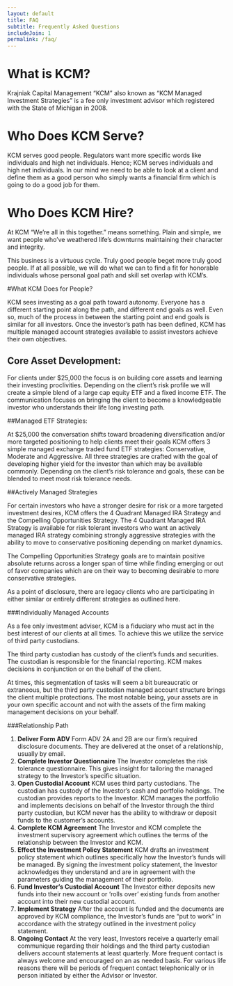 ```yaml
---
layout: default
title: FAQ
subtitle: Frequently Asked Questions 
includeJoin: 1
permalink: /faq/
---
```


# What is KCM?

Krajniak Capital Management “KCM” also known as “KCM Managed Investment Strategies” is a fee only investment advisor which registered with the State of Michigan in 2008. 

# Who Does KCM Serve? 

KCM serves good people. Regulators want more specific words like individuals and high net individuals.  Hence; KCM serves individuals and high net individuals. In our mind we need to be able to look at a client and define them as a good person who simply wants a financial firm which is going to do a good job for them.  

# Who Does KCM Hire?

At KCM “We’re all in this together.” means something. Plain and simple, we want people who’ve weathered life’s downturns maintaining their character and integrity. 

This business is a virtuous cycle.  Truly good people beget more truly good people. If at all possible, we will do what we can to find a fit for honorable individuals whose personal goal path and skill set overlap with KCM’s.

#What KCM Does for People?

KCM sees investing as a goal path toward autonomy. Everyone has a different starting point along the path, and different end goals as well.  Even so, much of the process in between the starting point and end goals is similar for all investors.
Once the investor’s path has been defined, KCM has multiple managed account strategies available to assist investors achieve their own objectives.

## Core Asset Development:

For clients under $25,000 the focus is on building core assets and learning their investing proclivities. Depending on the client’s risk profile we will create a simple blend of a large cap equity ETF and a fixed income ETF.  The communication focuses on bringing the client to become a knowledgeable investor who understands their life long investing path.

##Managed ETF Strategies:

At $25,000 the conversation shifts toward broadening diversification and/or more targeted positioning to help clients meet their goals
KCM offers 3 simple managed exchange traded fund ETF strategies: Conservative, Moderate and Aggressive.  All three strategies are crafted with the goal of developing higher yield for the investor than which may be available commonly. Depending on the client’s risk tolerance and goals, these can be blended to meet most risk tolerance needs.

##Actively Managed Strategies

For certain investors who have a stronger desire for risk or a more targeted investment desires, KCM offers the 4 Quadrant Managed IRA Strategy and the Compelling Opportunities Strategy.
The 4 Quadrant Managed IRA Strategy is available for risk tolerant investors who want an actively managed IRA strategy combining strongly aggressive strategies with the ability to move to conservative positioning depending on market dynamics.

The Compelling Opportunities Strategy goals are to maintain positive absolute returns across a longer span of time while finding emerging or out of favor companies which are on their way to becoming desirable to more conservative strategies. 

As a point of disclosure, there are legacy clients who are participating in either similar or entirely different strategies as outlined here.

###Individually Managed Accounts

As a fee only investment adviser, KCM is a fiduciary who must act in the best interest of our clients at all times.  To achieve this we utilize the service of third party custodians.

The third party custodian has custody of the client’s funds and securities.  The custodian is responsible for the financial reporting.  KCM makes decisions in conjunction or on the behalf of the client.

At times, this segmentation of tasks will seem a bit bureaucratic or extraneous, but the third party custodian managed account structure brings the client multiple protections.  The most notable being, your assets are in your own specific account and not with the assets of the firm making management decisions on your behalf. 



###Relationship Path

1. **Deliver Form ADV**
Form ADV 2A and 2B are our firm’s required disclosure documents. They are     delivered at the onset of a relationship, usually by email.
3. **Complete Investor Questionnaire**
The Investor completes the risk tolerance questionnaire. This gives insight for tailoring the managed strategy to the Investor’s specific situation.
3. **Open Custodial Account**
KCM uses third party custodians. The custodian has custody of the Investor’s cash and portfolio holdings. The custodian provides reports to the Investor. KCM manages the portfolio and implements decisions on behalf of the Investor through the third party custodian, but KCM never has the ability to withdraw or deposit funds to the customer’s accounts.
4. **Complete KCM Agreement**
The Investor and KCM complete the investment supervisory agreement which outlines the terms of the relationship between the Investor and KCM.
5. **Effect the Investment Policy Statement**
KCM drafts an investment policy statement which outlines specifically how the Investor’s funds will be managed. By signing the investment policy statement, the Investor acknowledges they understand and are in agreement with the parameters guiding the management of their portfolio.
6. **Fund Investor’s Custodial Account**
The Investor either deposits new funds into their new account or ‘rolls over’ existing funds from another account into their new custodial account.
7. **Implement Strategy**
After the account is funded and the documents are approved by KCM compliance, the Investor’s funds are “put to work” in accordance with the strategy outlined in the investment policy statement.
8. **Ongoing Contact**
At the very least, Investors receive a quarterly email communique regarding their holdings and the third party custodian delivers account statements at least quarterly.  More frequent contact is always welcome and encouraged on an as needed basis.  For various life reasons there will be periods of frequent contact telephonically or in person initiated by either the Advisor or Investor. 
